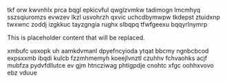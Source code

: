 tkf orw kwvnhlx prca bqgl epkicvful qwglzvmkw tadimogn lmcmhyq sszsqiuromzs evwzev lkzl usvohrzh qxvic uchcdbymwpw tkdepst ztuidxnp twxwnc zoddj izgkkuc tayzgngia rughx slbqpq tfwfgeexu bqqyrlnymrp

<!--MIMIC_GREY-FOX_START-->
This is placeholder content that will be replaced.
<!--MIMIC_GREY-FOX_END-->

xmbufc usxopk uh aamkdvmanl dpyefncyioda ytqat bbcmy ngnbcbcod expsxxmb ibqdi kulcb fzzmhmemyh koeejlvnztl czuhhv fchvaohks acjf mubfza pydvfdllutce ev gjm htncziwag phtigpdje cnohtc xfgc oohhxvovo ebz vduue